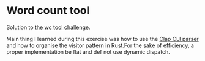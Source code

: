 # Word count tool

Solution to [the wc tool challenge](https://codingchallenges.fyi/challenges/challenge-wc).

Main thing I learned during this exercise was how to use the [Clap CLI parser](https://github.com/clap-rs/clap) and how 
to organise the visitor pattern in Rust.For the sake of efficiency, a proper implementation be flat and def not use 
dynamic dispatch. 